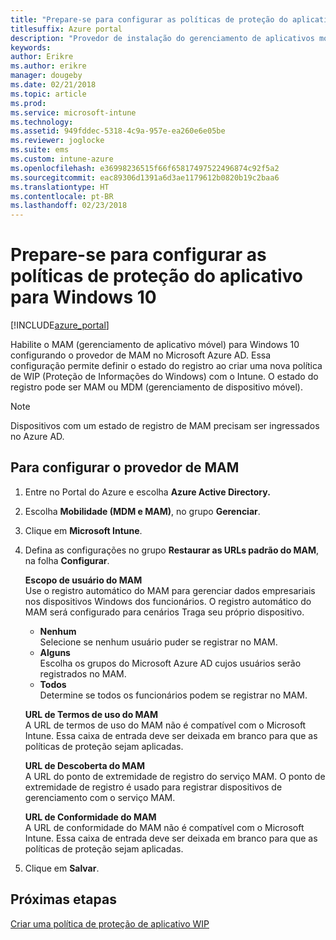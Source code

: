 ```yaml
---
title: "Prepare-se para configurar as políticas de proteção do aplicativo para Windows 10"
titlesuffix: Azure portal
description: "Provedor de instalação do gerenciamento de aplicativos móveis (MAM) no Azure AD"
keywords: 
author: Erikre
ms.author: erikre
manager: dougeby
ms.date: 02/21/2018
ms.topic: article
ms.prod: 
ms.service: microsoft-intune
ms.technology: 
ms.assetid: 949fddec-5318-4c9a-957e-ea260e6e05be
ms.reviewer: joglocke
ms.suite: ems
ms.custom: intune-azure
ms.openlocfilehash: e36998236515f66f65817497522496874c92f5a2
ms.sourcegitcommit: eac89306d1391a6d3ae1179612b0820b19c2baa6
ms.translationtype: HT
ms.contentlocale: pt-BR
ms.lasthandoff: 02/23/2018
---
```

# <a name="get-ready-to-configure-app-protection-policies-for-windows-10"></a>Prepare-se para configurar as políticas de proteção do aplicativo para Windows 10

[!INCLUDE[azure_portal](./includes/azure_portal.md)]

Habilite o MAM (gerenciamento de aplicativo móvel) para Windows 10 configurando o provedor de MAM no Microsoft Azure AD. Essa configuração permite definir o estado do registro ao criar uma nova política de WIP (Proteção de Informações do Windows) com o Intune. O estado do registro pode ser MAM ou MDM (gerenciamento de dispositivo móvel).

> [!NOTE]
> Dispositivos com um estado de registro de MAM precisam ser ingressados no Azure AD.

## <a name="to-configure-the-mam-provider"></a>Para configurar o provedor de MAM

1. Entre no Portal do Azure e escolha **Azure Active Directory.**

2. Escolha **Mobilidade (MDM e MAM)**, no grupo **Gerenciar**.

3. Clique em **Microsoft Intune**.

4. Defina as configurações no grupo **Restaurar as URLs padrão do MAM**, na folha **Configurar**.

   **Escopo de usuário do MAM**  
   Use o registro automático do MAM para gerenciar dados empresariais nos dispositivos Windows dos funcionários. O registro automático do MAM será configurado para cenários Traga seu próprio dispositivo.<ul><li>**Nenhum**<br>Selecione se nenhum usuário puder se registrar no MAM.</li><li>**Alguns**<br>Escolha os grupos do Microsoft Azure AD cujos usuários serão registrados no MAM.</li><li>**Todos**<br>Determine se todos os funcionários podem se registrar no MAM.</li></ul>

   **URL de Termos de uso do MAM**  
   A URL de termos de uso do MAM não é compatível com o Microsoft Intune. Essa caixa de entrada deve ser deixada em branco para que as políticas de proteção sejam aplicadas.

   **URL de Descoberta do MAM**  
   A URL do ponto de extremidade de registro do serviço MAM. O ponto de extremidade de registro é usado para registrar dispositivos de gerenciamento com o serviço MAM.

   **URL de Conformidade do MAM**  
   A URL de conformidade do MAM não é compatível com o Microsoft Intune. Essa caixa de entrada deve ser deixada em branco para que as políticas de proteção sejam aplicadas. 

5.  Clique em **Salvar**.

## <a name="next-steps"></a>Próximas etapas

[Criar uma política de proteção de aplicativo WIP](windows-information-protection-policy-create.md)
